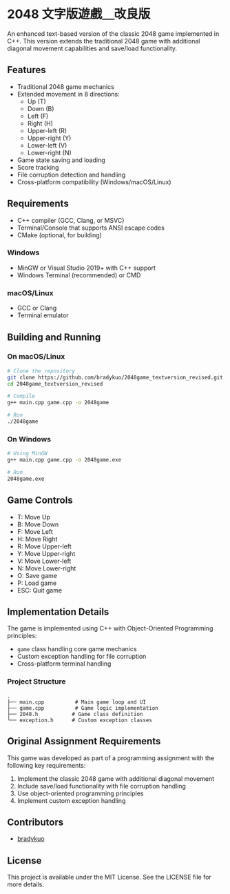 # 2048 文字版遊戲＿改良版

An enhanced text-based version of the classic 2048 game implemented in C++. This version extends the traditional 2048 game with additional diagonal movement capabilities and save/load functionality.

## Features

- Traditional 2048 game mechanics
- Extended movement in 8 directions:
  - Up (T)
  - Down (B)
  - Left (F)
  - Right (H)
  - Upper-left (R)
  - Upper-right (Y)
  - Lower-left (V)
  - Lower-right (N)
- Game state saving and loading
- Score tracking
- File corruption detection and handling
- Cross-platform compatibility (Windows/macOS/Linux)

## Requirements

- C++ compiler (GCC, Clang, or MSVC)
- Terminal/Console that supports ANSI escape codes
- CMake (optional, for building)

### Windows
- MinGW or Visual Studio 2019+ with C++ support
- Windows Terminal (recommended) or CMD

### macOS/Linux
- GCC or Clang
- Terminal emulator

## Building and Running

### On macOS/Linux
```bash
# Clone the repository
git clone https://github.com/bradykuo/2048game_textversion_revised.git
cd 2048game_textversion_revised

# Compile
g++ main.cpp game.cpp -o 2048game

# Run
./2048game
```

### On Windows
```bash
# Using MinGW
g++ main.cpp game.cpp -o 2048game.exe

# Run
2048game.exe
```

## Game Controls

- T: Move Up
- B: Move Down
- F: Move Left
- H: Move Right
- R: Move Upper-left
- Y: Move Upper-right
- V: Move Lower-left
- N: Move Lower-right
- O: Save game
- P: Load game
- ESC: Quit game

## Implementation Details

The game is implemented using C++ with Object-Oriented Programming principles:
- `game` class handling core game mechanics
- Custom exception handling for file corruption
- Cross-platform terminal handling

### Project Structure
```
.
├── main.cpp          # Main game loop and UI
├── game.cpp          # Game logic implementation
├── 2048.h           # Game class definition
└── exception.h      # Custom exception classes
```

## Original Assignment Requirements

This game was developed as part of a programming assignment with the following key requirements:
1. Implement the classic 2048 game with additional diagonal movement
2. Include save/load functionality with file corruption handling
3. Use object-oriented programming principles
4. Implement custom exception handling

## Contributors

- [bradykuo](https://github.com/bradykuo)

## License

This project is available under the MIT License. See the LICENSE file for more details.
